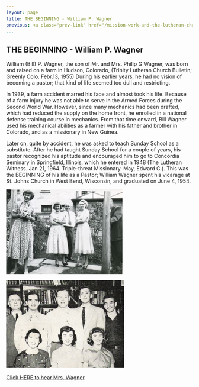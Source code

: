 ```yaml
---
layout: page
title: THE BEGINNING - William P. Wagner
previous: <a class="prev-link" href="/mission-work-and-the-lutheran-church---missouri-synod.html">Previous</a>
...
```

## THE BEGINNING - William P. Wagner

William (Bill) P. Wagner, the son of Mr. and Mrs. Philip G Wagner, was
born and raised on a farm in Hudson, Colorado, (Trinity Lutheran Church
Bulletin; Greenly Colo. Febr.13, 1955)  During his earlier years, he had
no vision of becoming a pastor; that kind of life seemed too dull and
restricting.

In 1939, a farm accident marred his face and almost took his life.
Because of a farm injury he was not able to serve in the Armed Forces
during the Second World War.  However, since many mechanics had
been drafted, which had reduced the supply on the home front, he
enrolled in a national defense training course in mechanics.  From that
time onward, Bill Wagner used his mechanical abilities as a farmer with
his father and brother in Colorado, and as a missionary in New Guinea.

Later on, quite by accident, he was asked to teach Sunday School as a
substitute.  After he had taught Sunday School for a couple of years, his
pastor recognized his aptitude and encouraged him to go to Concordia
Seminary in Springfield, Illinois, which he entered in 1948 (The Lutheran
Witness. Jan 21, 1964. Triple-threat Missionary. May, Edward C.).
This was the BEGINNING of his life as a Pastor; William Wagner spent
his vicarage at St. Johns Church in West Bend, Wisconsin, and
graduated on June 4, 1954.


![1953; Taken when Ruth and Bill first met.  L to R - Ruth L. Prueter, Ester (Ruth's sister), Ruth's Father, Ruth's Mother, Bill Wagner behind pole](images/015-02.jpg)

![Jan 11, 1955; Concordia Seminary, St Louis, MO.; School Paper: The Quad. Graduation from Mission School: Mr. and Mrs. Wagner are the middle, or second couple from the Left. Ordination - Feburary, 1955.](images/015-01.jpg)

[Click HERE to hear Mrs. Wagner](audio/015.mp3)